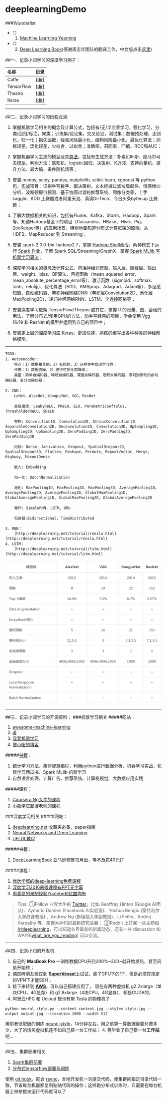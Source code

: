 # deeplearningDemo


###Wunderlist

- [ ] 1. [Machine Learning Yearning](https://github.com/zhourunlai/deep-learning-demo/blob/master/MLyearning/README.md)

- [ ] 2. [Deep Learning Book](https://github.com/zhourunlai/deep-learning-demo/blob/master/DLbook/DeepLearningPapers.md)(感谢周志华团队的翻译工作，中文版点击[这里](https://github.com/exacity/deeplearningbook-chinese))




##一、记录小润学习的深度学习例子：

| 名称 | 目录|
|:-----|-----|
| Caffe | [[dir]](https://github.com/zhourunlai/deeplearningDemo/tree/master/Caffe)|
| TensorFlow | [[dir]](https://github.com/zhourunlai/deeplearningDemo/tree/master/TensorFlow)|
| Theano | [[dir]](https://github.com/zhourunlai/deeplearningDemo/tree/master/Theano)|
| Keras | [[dir]](https://github.com/zhourunlai/deeplearningDemo/tree/master/Keras)|









***

##二、记录小润学习的历程点滴:

1. 掌握机器学习相关的概念及计算公式，包括有/无/半监督学习，强化学习，分类/回归/标注，聚类；训练集/验证集，交叉验证，测试集；数据预处理，正则化，归一化；损失函数，经验风险最小化，结构风险最小化，最优化算法；训练误差，泛化误差，欠拟合，过拟合；准确率，召回率，F1值，ROC和AUC；

2. 掌握机器学习主流的模型及其[算法](https://github.com/zhourunlai/machine-learning-algorithm)，包括有生成方法：朴素贝叶斯、隐马尔可夫模型，判别方法：感知机、logistic回归、决策树、K近邻、支持向量机、提升方法、最大熵、条件随机场等；

3. 安装 numpy, scipy, pandas, matplotlib, scikit-learn, xgboost 等 python 包，[实战](https://github.com/zhourunlai/machine-learning-in-action)项目：识别手写数字、画决策树、文本挖掘过滤垃圾邮件、情感倾向分析、波斯顿房价预测、基于协同过滤的推荐系统、图像分类等，上手 kaggle、KDD 比赛题或者阿里天池、滴滴Di-Tech、今日头条bytecup 比赛题；

4. 了解大数据相关的知识，包括有Flume、Kafka，Storm，Hadoop，Spark等，知道Hadoop基金下的项目（Cassandra、HBase、Hive、Pig、ZooKeeper等）的应用场景，特别地要知道分布式计算框架的原理，从 HDFS、MapReducer 到 Streaming；

5. 安装 spark-2.0.0-bin-hadoop2.7，掌握 [Hadoop Shell命令](https://spark.apache.org/docs/latest/spark-standalone.html)，两种模式下运行 [Spark 作业](https://spark.apache.org/docs/latest/spark-standalone.html)，了解 Spark SQL/Streaming/GraphX，掌握 [Spark MLlib 写机器学习算法](http://spark.apache.org/mllib/)；

6. 深度学习相关的概念及计算公式，包括神经元模型、输入层、隐藏层、输出层、weight、bias、BP算法、目标函数（mean_squared_error、mean_absolute_percentage_error等）、激活函数（sigmoid、softmax、tanh、relu等）、优化算法（SGD、RMSprop、Adagrad、Adam等）、多层感知器、自动编码器、卷积神经网络CNN（卷积层Convolution2D、池化层MaxPooling2D）、递归神经网络RNN、LSTM、全连接网络等；

7. 安装深度学习框架 TensorFlow/Theano 或其它，掌握 tf 的张量、图、会话的用法，了解分布式/使用GPU的方法，动手写经典的项目，学会使用 Vgg 16/19 和 ResNet 的模型并运用到自己的项目中；

8. 安装更上层的[深度学习库 Keras](http://keras.io/)，更加快速、熟练的编写出各种种类的神经网络模型。








***
```
TODO:
1. Autoencoder：
    特点：1）数据相关的，2）有损的，3）从样本中自动学习的；
    作用：1）数据去噪，2）进行可视化而降维；
    类型：简单自编码器、稀疏自编码器、深度自编码器、卷积自编码器、序列到序列的自动编码器、变分自编码器；
    
2. CNN：
    LeNet、AlexNet、GoogLeNet、VGG、ResNet

    高级激活: LeakyReLU, PReLU, ELU, ParametricSoftplus, ThresholdedReLU, SReLU

    卷积: Convolution1D, Convolution2D, AtrousConvolution2D, SeparableConvolution2D, Deconvolution2D, Convolution3D, UpSampling1D, UpSampling2D, UpSampling3D, ZeroPadding1D, ZeroPadding2D, ZeroPadding3D

    内核: Dense, Activation, Dropout, SpatialDropout2D, SpatialDropout3D, Flatten, Reshape, Permute, RepeatVector, Merge, Highway, MaxoutDense

    嵌入: Embedding

    归一化: BatchNormalization

    池化: MaxPooling1D, MaxPooling2D, MaxPooling3D, AveragePooling1D, AveragePooling2D, AveragePooling3D, GlobalMaxPooling1D, GlobalAveragePooling1D, GlobalMaxPooling2D, GlobalAveragePooling2D

    循环: SimpleRNN, LSTM, GRU

    包装器:Bidirectional, TimeDistributed

3. RNN：
    [http://deeplearning.net/tutorial/rnnslu.html](http://deeplearning.net/tutorial/rnnslu.html)
4. LSTM：
    [http://deeplearning.net/tutorial/lstm.html](http://deeplearning.net/tutorial/lstm.html)
```
![cnn](image/cnn.png)









***

##三、记录小润学习的开源资料：
###机器学习相关
#####网站：
1. [awesome-machine-learning](https://github.com/josephmisiti/awesome-machine-learning)
2. [dl](https://github.com/ty4z2008/Qix/blob/master/dl.md)
3. [我爱机器学习](https://www.52ml.net/star)
4. [寒小阳的博客](http://blog.csdn.net/han_xiaoyang?viewmode=contents)

#####[书籍](https://www.douban.com/people/100617219/)：
1. 统计学习方法、集体智慧编程、利用python进行数据分析、机器学习实战、机器学习西瓜书、Spark MLlib 机器学习
2. 自然语言处理、计算广告、推荐系统、计算机视觉、大数据应用实践

#####课程：
1. [Coursera Ng大牛的课程](https://www.coursera.org/learn/machine-learning)
2. [小象学院邹博老师的课程](http://www.chinahadoop.cn/classroom/23/courses)

###深度学习相关
#####网站：
1. [deeplearning.net](http://deeplearning.net/) 收藏夹必备，paper指南
2. [Neural Networks and Deep Learning](http://neuralnetworksanddeeplearning.com/index.html)
3. [UFLDL教程](http://deeplearning.stanford.edu/wiki/index.php/UFLDL%E6%95%99%E7%A8%8B)

#####书籍：
1. [DeepLearningBook](http://www.deeplearningbook.org/) 亚马逊预售12月出，等不及花40元打

#####课程：
1. [优达学城的deep-learning免费课程](https://cn.udacity.com/course/deep-learning--ud730)
2. [深度学习2016暑假课程有PPT无字幕](http://videolectures.net/deeplearning2016_montreal/)
3. [周莫烦的录制视频Youtebe和优酷均有](https://www.youtube.com/channel/UCdyjiB5H8Pu7aDTNVXTTpcg)


>Tips: 
①Follow 业界大牛的 [Twitter](https://twitter.com/ufozrl/following)，比如 Geoffrey Hinton (Google AI团队)、Aymeric Damien (Facebook AI实验室)、Yoshua Bengio (蒙特利尔大学终身教授) 、Andrew Ng (斯坦福大学副教授)、Li Feifei、Andrej Karpathy 等，掌握大神们的最新研究进展；
②Reddit 上订阅一些主题如 [/r/deeplearning](https://www.reddit.com/r/deeplearning/)，可以知道业界最新的新闻动态，还有一些 discussion 如 WAYR([what_are_you_reading](https://www.reddit.com/r/MachineLearning/comments/4qyjiq/machine_learning_wayr_what_are_you_reading_week_1/)) 可以交流。











***

##四、记录小润的开发机
1. 自己的 **MacBook Pro** 一训练数据CPU升到200%~300~就开始发热，甚至风扇开始转；
2. 偶然听朋友建议到 [**SuperVessel**](https://crl.ptopenlab.com:8800/dashboard/auth/login/?next=/dashboard/project/instances/)上试试，装了GPU下的TF，但是必须在规定的VPN下才能SSH；
3. 接下来转到 [**AWS**](http://docs.aws.amazon.com/zh_cn/AWSEC2/latest/UserGuide/using_cluster_computing.html#gpu-instance-specifications)，可以自己搭建应用了， 现在有两种虚拟机 g2.2xlarge（单块CPU，4G显存）和 g2.8xlarge（4块CPU，4G显存），都是CUDA的，
4. 阿里云HPC 和 Ucloud 现也有带 Tesla 的物理机了
```
python neural_style.py --content content.jpg --styles style.jpg --output output.jpg --iteration 1000 --width 512
```
用前者低配版的训练 [neural-style](https://github.com/anishathalye/neural-style)，14分钟左右。用之前算一算数据量要付费多少，大了的话买虚拟机还不如自己搭一台工作站；
4. 等毕业了自己搭一台**工作站**吧...












***

##五、集群部署相关
1. [Spark集群部署](https://zhuanlan.zhihu.com/p/23689558)
2. [分布式tensorflow部署与训练](http://blog.xiaorun.me/index.php/archives/375/)

使用 [git hook](https://dearb.me/archive/2015-03-30/automate-deploy-your-websites-with-git-hook/)，配合 [rsync](http://www.dahouduan.com/2014/11/19/rsync-daemon/)，本地开发机一次提交代码，使集群间指定目录代码一致，节省每台机器都复制粘贴代码的操作；这样跑分布式训练时，只需要在每台机器上带参数来运行代码就可以了


